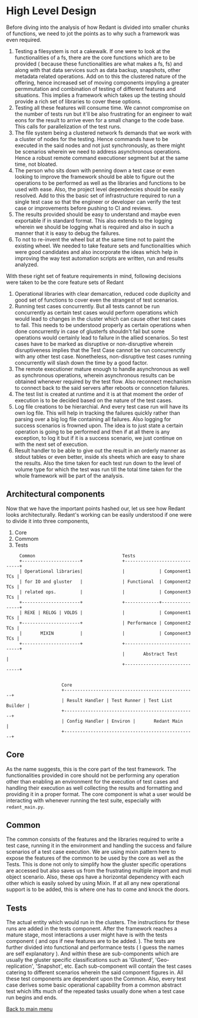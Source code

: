 # High Level Design

Before diving into the analysis of how Redant is divided into smaller chunks of functions, we need to jot the points as to why such a framework was even required.
1. Testing a filesystem is not a cakewalk. If one were to look at the functionalities of a fs, there are the core functions which are to be provided 
( because these functionalities are what makes a fs, fs) and along with that data services such as data backup, snapshots, other metadata related operations. 
Add on to this the clustered nature of the offering, hence increased set of moving components impyling a greater permmutation and combination of testing 
of different features and situations. This implies a framework which takes up the testing should provide a rich set of libraries to cover these options.
2. Testing all these features will consume time. We cannot compromise on the number of tests run but it'll be also frustrating for an engineer to wait 
eons for the result to arrive even for a small change to the code base. This calls for parallelization of the test runs.
3. The file system being a clustered network fs demands that we work with a cluster of nodes for the testing. Hence commands have to be executed in the 
said nodes and not just synchronously, as there might be scenarios wherein we need to address asynchronous operations. Hence a robust remote command 
executioner segment but at the same time, not bloated.
4. The person who sits down with penning down a test case or even looking to improve the framework should be able to figure out the operations to be 
performed as well as the libraries and functions to be used with ease. Also, the project level dependencies should be easily resolved. Add to this the 
basic set of infrastructure required to run a single test case so that the engineer or developer can verify the test case or improvements before pushing 
to CI and reviews.
5.  The results provided should be easy to understand and maybe even exportable if in standard format. This also extends to the logging wherein we 
should be logging what is required and also in such a manner that it is easy to debug the failures.
6. To not to re-invent the wheel but at the same time not to paint the existing wheel. We needed to take feature sets and functionalities which 
were good candidates and also incorporate the ideas which help in improving the way test automation scripts are written, run and results analyzed.

With these right set of feature requirements in mind, following decisions were taken to be the core feature sets of Redant
1. Operational libraries with clear demarcation, reduced code duplicity and good set of functions to cover even the strangest of test scenarios.
2. Running test cases concurrently. But all tests cannot be run concurrently as certain test cases would perform operations which would lead 
to changes in the cluster which can cause other test cases to fail. This needs to be understood properly as certain operations when done concurrently 
in case of glusterfs shouldn't fail but some operations would certainly lead to failure in the allied scenarios. So test cases have to be marked as 
disruptive or non-disruptive wherein 
disruptiveness implies that the Test Case cannot be run concurrenctly with any other test case. Nonetheless, 
non-disruptive test cases running concurrently will slash down the time by a good factor.
3. The remote executioner mature enough to handle asynchronous as well as synchronous operations, wherein asynchronous results can be obtained 
whenever required by the test flow. Also reconnect mechanism to connect back to the said servers after reboots or conncetion failures.
4. The test list is created at runtime and it is at that moment the order of execution is to be decided based on the nature of the test cases.
5. Log file creations to be hierarchial. And every test case run will have its own log file. This will help in tracking the failures quickly 
rather than parsing over a big log file containing all failures. Also logging for success scenarios is frowned upon. The idea is to just state 
a certain operation is going to be performed and then if at all there is any exception, to log it but if it is a success scenario, we 
just continue on with the next set of execution.
6. Result handler to be able to give out the result in an orderly manner as stdout tables or even better, inside xls sheets which are easy to 
share the results. Also the time taken for each test run down to the level of volume type for which the test was run till the total time taken for the 
whole framework will be part of the analysis.


## Architectural components

Now that we have the important points hashed our, let us see how Redant looks architecturally. Redant's working can be easily 
understood if one were to divide it into three components,

1. Core
2. Commom
3. Tests


```
     Common                                 Tests
     +----------------------+               +------------------------------+
     | Operational libraries|               |             | Component1 TCs |
     | for IO and gluster   |               | Functional  | Component2 TCs |
     | related ops.         |               |             | Component3 TCs |
     +----------------------+               +-------------+----------------+
     | REXE | RELOG | VOLDS |               |             | Component1 TCs |
     +----------------------+               | Performance | Component2 TCs |
     |       MIXIN          |               |             | Component3 TCs |
     +----------------------+               +------------------------------+
                                            |       Abstract Test          |
                                            +------------------------------+
   
   
                     Core
                     +--------------------------------------------------+
                     | Result Handler | Test Runner | Test List Builder |   
                     +--------------------------------------------------+
                     | Config Handler | Environ |       Redant Main     |
                     +--------------------------------------------------+

```

## Core
As the name suggests, this is the core part of the test framework. The functionalities provided in core should not be performing any operation other than 
enabling an environment for the execution of test cases and handling their execution as well collecting the results and formatting and providing it in a proper
format. The core component is what a user would be interacting with whenever running the test suite, especially with `redant_main.py`.

## Common
The common consists of the features and the libraries required to write a test case, running it in the environment and handling the success and failure scenarios
of a test case execution. We are using mixin pattern here to expose the features of the common to be used by the core as well as the Tests. This is done not only
to simplify how the gluster specific operations are accessed but also saves us from the frustrating multiple import and muti object scenario. Also, these ops have
a horizontal dependency with each other which is easily solved by using Mixin. If at all any new operational support is to be added, this is where one has to come
and knock the doors.

## Tests
The actual entity which would run in the clusters. The instructions for these runs are added in the tests component. After the framework reaches a mature stage, 
most interactions a user might have is with the tests component ( and ops if new features are to be added. ). The tests are further divided into functional
and performance tests ( I guess the names are self explanatory ). And within these are sub-components which are usually the gluster specific classifications
such as 'Glusterd', 'Geo-replication', 'Snapshot', etc. Each sub-component will contain the test cases catering to different scenarios wherein the said
component figures in. All these test components are dependent upon the Common. Also, every test case derives some basic operational capability from a common
abstract test which lifts much of the repeated tasks usually done when a test case run begins and ends.

[Back to main menu](./README.md)

